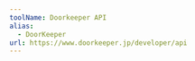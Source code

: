 ```yaml
---
toolName: Doorkeeper API
alias:
  - DoorKeeper
url: https://www.doorkeeper.jp/developer/api
---
```

